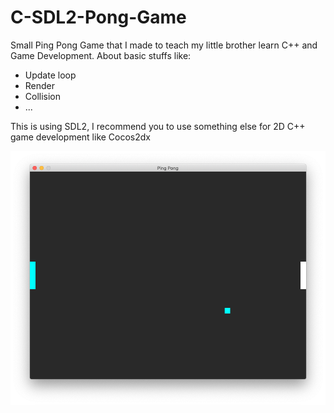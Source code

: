 # C-SDL2-Pong-Game

Small Ping Pong Game that I made to teach my little brother learn C++ and Game Development.
About basic stuffs like: 
* Update loop
* Render
* Collision
* ...

This is using SDL2, I recommend you to use something else for 2D C++ game development like Cocos2dx

<img src="image.png" width="900">

